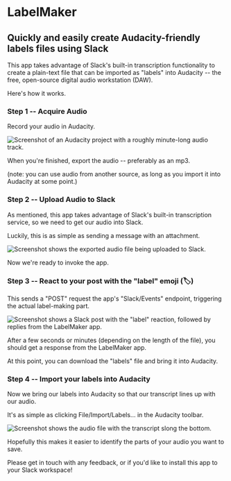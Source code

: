 # LabelMaker

## Quickly and easily create Audacity-friendly labels files using Slack

This app takes advantage of Slack's built-in transcription functionality to create a plain-text file that can be imported as "labels" into Audacity -- the free, open-source digital audio workstation (DAW).

Here's how it works. 

### Step 1 -- Acquire Audio

Record your audio in Audacity. 

![Screenshot of an Audacity project with a roughly minute-long audio track.](https://github.com/torontocaper/LabelMaker/assets/79330948/5f176bf5-9769-4dcb-aff0-20a66b5700d6)

When you're finished, export the audio -- preferably as an mp3. 

(note: you can use audio from another source, as long as you import it into Audacity at some point.)

### Step 2 -- Upload Audio to Slack

As mentioned, this app takes advantage of Slack's built-in transcription service, so we need to get our audio into Slack. 

Luckily, this is as simple as sending a message with an attachment.

![Screenshot shows the exported audio file being uploaded to Slack.](https://github.com/torontocaper/LabelMaker/assets/79330948/b7cacbba-55a3-45c4-ac4f-de2956f57e79)

Now we're ready to invoke the app. 

### Step 3 -- React to your post with the "label" emoji (🏷️)

This sends a "POST" request the app's "Slack/Events" endpoint, triggering the actual label-making part.

![Screenshot shows a Slack post with the "label" reaction, followed by replies from the LabelMaker app.](https://github.com/torontocaper/LabelMaker/assets/79330948/a4d70124-d071-4cc8-8802-a572a6042b03)

After a few seconds or minutes (depending on the length of the file), you should get a response from the LabelMaker app.

At this point, you can download the "labels" file and bring it into Audacity.

### Step 4 -- Import your labels into Audacity

Now we bring our labels into Audacity so that our transcript lines up with our audio.

It's as simple as clicking File/Import/Labels... in the Audacity toolbar.

![Screenshot shows the audio file with the transcript slong the bottom.](https://github.com/torontocaper/LabelMaker/assets/79330948/c4719e44-86a3-4ed1-8c44-2f09bdc3150d)

Hopefully this makes it easier to identify the parts of your audio you want to save.

Please get in touch with any feedback, or if you'd like to install this app to your Slack workspace!
